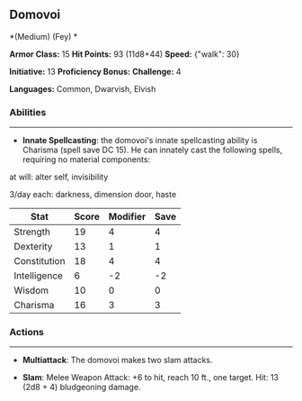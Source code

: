 ## Domovoi
*(Medium) (Fey) *

**Armor Class:** 15
**Hit Points:** 93 (11d8+44)
**Speed:** {"walk": 30}

**Initiative:** 13
**Proficiency Bonus:**
**Challenge:** 4

**Languages:** Common, Dwarvish, Elvish

### Abilities
 --- 
- **Innate Spellcasting**: the domovoi's innate spellcasting ability is Charisma (spell save DC 15). He can innately cast the following spells, requiring no material components:

at will: alter self, invisibility

3/day each: darkness, dimension door, haste



| Stat | Score | Modifier | Save |
| ---- | ---- | ---- | ---- |
| Strength | 19 | 4 | 4 |
| Dexterity | 13 | 1 | 1 |
| Constitution | 18 | 4 | 4 |
| Intelligence | 6 | -2 | -2 |
| Wisdom | 10 | 0 | 0 |
| Charisma | 16 | 3 | 3 |

### Actions
 --- 
- **Multiattack**: The domovoi makes two slam attacks.

- **Slam**: Melee Weapon Attack: +6 to hit, reach 10 ft., one target. Hit: 13 (2d8 + 4) bludgeoning damage.

